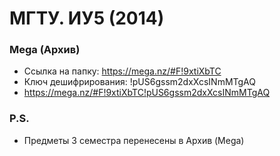# МГТУ. ИУ5 (2014)
### Mega (Архив)
+ Ссылка на папку: https://mega.nz/#F!9xtiXbTC
+ Ключ дешифрирования: !pUS6gssm2dxXcsINmMTgAQ
+ https://mega.nz/#F!9xtiXbTC!pUS6gssm2dxXcsINmMTgAQ

### P.S.
+ Предметы 3 семестра перенесены в Архив (Mega)
